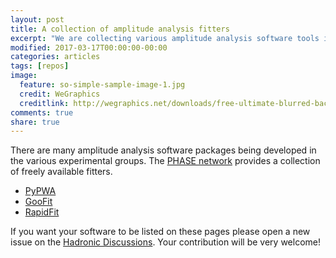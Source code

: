 ```yaml
---
layout: post
title: A collection of amplitude analysis fitters
excerpt: "We are collecting various amplitude analysis software tools in gitub.com/PHASE-network"
modified: 2017-03-17T00:00:00-00:00
categories: articles
tags: [repos]
image:
  feature: so-simple-sample-image-1.jpg
  credit: WeGraphics
  creditlink: http://wegraphics.net/downloads/free-ultimate-blurred-background-pack/
comments: true
share: true
---
```


There are many amplitude analysis software packages being developed in the
various experimental groups. The [PHASE network](github.com/PHASE-network)
provides a collection of freely available fitters.

* <div markdown="0"><a href="https://github.com/PHASE-network/PyPWA" class="btn">PyPWA</a></div>
* <div markdown="0"><a href="https://github.com/PHASE-network/GooFit" class="btn">GooFit</a></div>
* <div markdown="0"><a href="https://github.com/PHASE-network/RapidFit" class="btn">RapidFit</a></div>

If you want your software to be listed on these pages please open a new issue on
the [Hadronic Discussions](github.com/PHASE-network/HadronicDiscussions/issues).
Your contribution will be very welcome!
